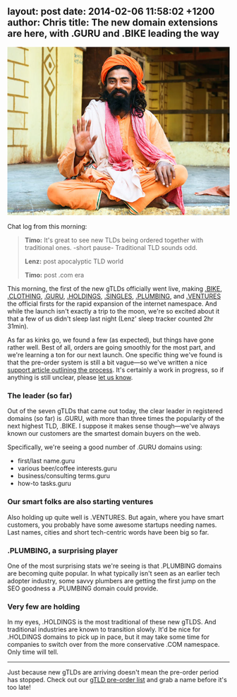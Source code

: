layout: post
date: 2014-02-06 11:58:02 +1200
author: Chris
title: The new domain extensions are here, with .GURU and .BIKE leading the way
----

<!-- excerpt -->

![Guru](/media/2014-02-06-guru.jpg)

Chat log from this morning:

> **Timo:** It's great to see new TLDs being ordered together with traditional ones. -short pause- Traditional TLD sounds odd.
>
> **Lenz:** post apocalyptic TLD world
>
> **Timo:** post .com era

This morning, the first of the new gTLDs officially went live, making [.BIKE](https://iwantmyname.com/domains/dot-bike), [.CLOTHING](https://iwantmyname.com/domains/dot-clothing), [.GURU](https://iwantmyname.com/domains/dot-guru), [.HOLDINGS](https://iwantmyname.com/domains/dot-holdings), [.SINGLES](https://iwantmyname.com/domains/dot-singles), [.PLUMBING](https://iwantmyname.com/domains/dot-plumbing), and [.VENTURES](https://iwantmyname.com/domains/dot-ventures) the official firsts for the rapid expansion of the internet namespace. And while the launch isn't exactly a trip to the moon, we're so excited about it that a few of us didn't sleep last night (Lenz' sleep tracker counted 2hr 31min). 

<!-- /excerpt -->

As far as kinks go, we found a few (as expected), but things have gone rather well. Best of all, orders are going smoothly for the most part, and we're learning a ton for our next launch. One specific thing we've found is that the pre-order system is still a bit vague—so we've written a nice [support article outlining the process](http://help.iwantmyname.com/customer/portal/articles/1439307-how-does-the-gtld-pre-order-process-work-). It's certainly a work in progress, so if anything is still unclear, please [let us know](https://iwantmyname.com/support).

### The leader (so far)

Out of the seven gTLDs that came out today, the clear leader in registered domains (so far) is .GURU, with more than three times the popularity of the next highest TLD, .BIKE. I suppose it makes sense though—we've always known our customers are the smartest domain buyers on the web. 

Specifically, we're seeing a good number of .GURU domains using:

+ first/last name.guru
+ various beer/coffee interests.guru
+ business/consulting terms.guru
+ how-to tasks.guru

### Our smart folks are also starting ventures

Also holding up quite well is .VENTURES. But again, where you have smart customers, you probably have some awesome startups needing names. Last names, cities and short tech-centric words have been big so far.


### .PLUMBING, a surprising player

One of the most surprising stats we're seeing is that .PLUMBING domains are becoming quite popular. In what typically isn't seen as an earlier tech adopter industry, some savvy plumbers are getting the first jump on the SEO goodness a .PLUMBING domain could provide.

### Very few are holding

In my eyes, .HOLDINGS is the most traditional of these new gTLDS. And traditional industries are known to transition slowly. It'd be nice for .HOLDINGS domains to pick up in pace, but it may take some time for companies to switch over from the more conservative .COM namespace. Only time will tell.

***

Just because new gTLDs are arriving doesn't mean the pre-order period has stopped. Check out our [gTLD pre-order list](https://iwantmyname.com/domains/new-gtld-domain-extensions) and grab a name before it's too late!